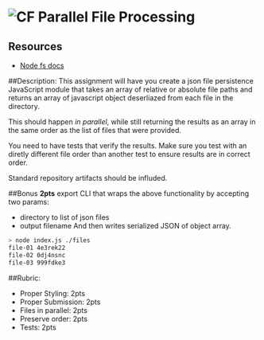 ![CF](http://i.imgur.com/7v5ASc8.png) Parallel File Processing
===

## Resources
* [Node fs docs](https://nodejs.org/api/fs.html)

##Description:
This assignment will have you create a json file persistence JavaScript 
module that takes an array of relative or absolute file paths and returns an array of javascript object deserliazed 
from each file in the directory.

This should happen _in parallel_, while still returning the results as an array in the same order
as the list of files that were provided. 

You need to have tests that verify the results.  Make sure you test with an diretly different 
file order than another test to ensure results are in correct order.

Standard repository artifacts should be influded.

##Bonus **2pts**
export CLI that wraps the above functionality by accepting two params:
* directory to list of json files
* output filename
And then writes serialized JSON of object array.

```sh
> node index.js ./files
file-01 4e3rek22
file-02 0dj4nsnc
file-03 999fdke3
```

##Rubric:

  * Proper Styling: 2pts
  * Proper Submission: 2pts
  * Files in parallel: 2pts
  * Preserve order: 2pts
  * Tests: 2pts
